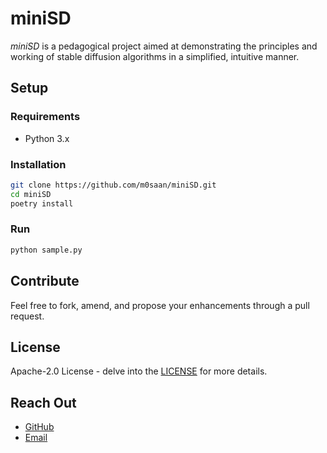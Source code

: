 # miniSD

_miniSD_ is a pedagogical project aimed at demonstrating the principles and working of stable diffusion algorithms in a simplified, intuitive manner.

## Setup

### Requirements

- Python 3.x

### Installation

```bash
git clone https://github.com/m0saan/miniSD.git
cd miniSD
poetry install
```

### Run

```bash
python sample.py
```

## Contribute

Feel free to fork, amend, and propose your enhancements through a pull request.

## License

Apache-2.0 License - delve into the [LICENSE](LICENSE) for more details.

## Reach Out

- [GitHub](https://github.com/m0saan)
- [Email](mailto:moboustt@student.1337.ma)
